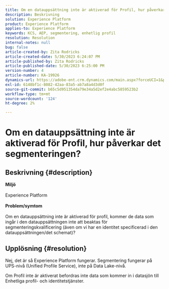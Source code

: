 ```yaml
---
title: Om en datauppsättning inte är aktiverad för Profil, hur påverkar det segmenteringen?
description: Beskrivning
solution: Experience Platform
product: Experience Platform
applies-to: Experience Platform
keywords: KCS, AEP, segmentering, enhetlig profil
resolution: Resolution
internal-notes: null
bug: false
article-created-by: Zita Rodricks
article-created-date: 5/30/2023 6:24:07 PM
article-published-by: Zita Rodricks
article-published-date: 5/30/2023 6:25:00 PM
version-number: 4
article-number: KA-19926
dynamics-url: https://adobe-ent.crm.dynamics.com/main.aspx?forceUCI=1&pagetype=entityrecord&etn=knowledgearticle&id=ae024c24-17ff-ed11-8f6e-6045bd006b25
exl-id: 6148bf1c-8082-42aa-83a5-ab7a8a4d3d0f
source-git-commit: b65c5d951354da79e34a5d2ef2e4abc5859523b2
workflow-type: tm+mt
source-wordcount: '124'
ht-degree: 2%

---
```


# Om en datauppsättning inte är aktiverad för Profil, hur påverkar det segmenteringen?

## Beskrivning {#description}

<b>Miljö</b><br><br>Experience Platform<br><br><b>Problem/symtom</b><br><br>Om en datauppsättning inte är aktiverad för profil, kommer de data som ingår i den datauppsättningen inte att beaktas för segmenteringskvalificering (även om vi har en identitet specificerad i den datauppsättningen/det schemat)?<br>

## Upplösning {#resolution}


Nej, det är så Experience Platform fungerar. Segmentering fungerar på UPS-nivå (Unified Profile Service), inte på Data Lake-nivå.

Om Profil inte är aktiverat befordras inte data som kommer in i datasjön till Enhetliga profil- och identitetstjänster.
